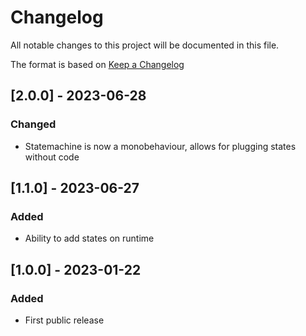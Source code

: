 # Changelog
All notable changes to this project will be documented in this file.

The format is based on [Keep a Changelog](https://keepachangelog.com/en/1.0.0/)

## [2.0.0] - 2023-06-28
### Changed
- Statemachine is now a monobehaviour, allows for plugging states without code

## [1.1.0] - 2023-06-27
### Added
- Ability to add states on runtime

## [1.0.0] - 2023-01-22
### Added
- First public release